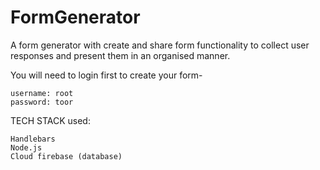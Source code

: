 # FormGenerator
A form generator with create and share form functionality to collect user responses and present them in an organised manner.

You will need to login first to create your form-

    username: root
    password: toor

TECH STACK used:

    Handlebars
    Node.js
    Cloud firebase (database)
